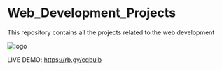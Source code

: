 # Web_Development_Projects
This repository contains all the projects related to the web development

![logo](https://github.com/Shoaib9288/Web_Development_Projects/blob/main/Calculator%20Preview.JPG)

LIVE DEMO: https://rb.gy/cqbuib
